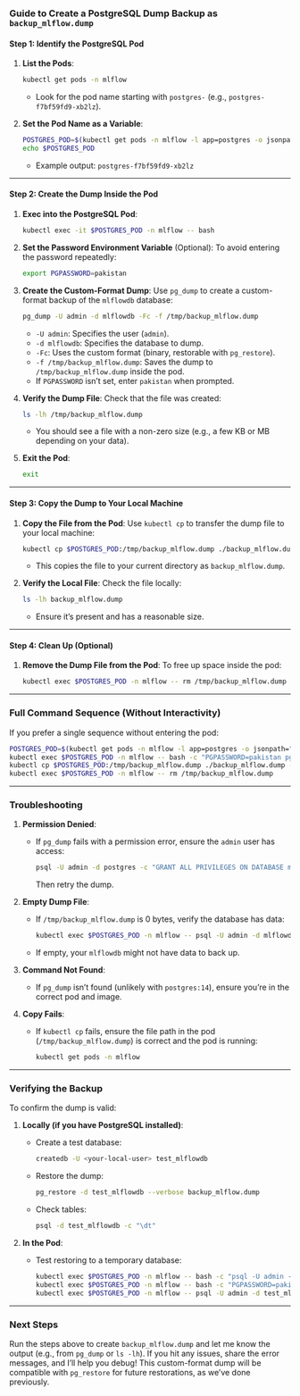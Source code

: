 ### Guide to Create a PostgreSQL Dump Backup as `backup_mlflow.dump`

#### Step 1: Identify the PostgreSQL Pod
1. **List the Pods**:
   ```bash
   kubectl get pods -n mlflow
   ```
   - Look for the pod name starting with `postgres-` (e.g., `postgres-f7bf59fd9-xb2lz`).

2. **Set the Pod Name as a Variable**:
   ```bash
   POSTGRES_POD=$(kubectl get pods -n mlflow -l app=postgres -o jsonpath="{.items[0].metadata.name}")
   echo $POSTGRES_POD
   ```
   - Example output: `postgres-f7bf59fd9-xb2lz`

---

#### Step 2: Create the Dump Inside the Pod
1. **Exec into the PostgreSQL Pod**:
   ```bash
   kubectl exec -it $POSTGRES_POD -n mlflow -- bash
   ```

2. **Set the Password Environment Variable** (Optional):
   To avoid entering the password repeatedly:
   ```bash
   export PGPASSWORD=pakistan
   ```

3. **Create the Custom-Format Dump**:
   Use `pg_dump` to create a custom-format backup of the `mlflowdb` database:
   ```bash
   pg_dump -U admin -d mlflowdb -Fc -f /tmp/backup_mlflow.dump
   ```
   - `-U admin`: Specifies the user (`admin`).
   - `-d mlflowdb`: Specifies the database to dump.
   - `-Fc`: Uses the custom format (binary, restorable with `pg_restore`).
   - `-f /tmp/backup_mlflow.dump`: Saves the dump to `/tmp/backup_mlflow.dump` inside the pod.
   - If `PGPASSWORD` isn’t set, enter `pakistan` when prompted.

4. **Verify the Dump File**:
   Check that the file was created:
   ```bash
   ls -lh /tmp/backup_mlflow.dump
   ```
   - You should see a file with a non-zero size (e.g., a few KB or MB depending on your data).

5. **Exit the Pod**:
   ```bash
   exit
   ```

---

#### Step 3: Copy the Dump to Your Local Machine
1. **Copy the File from the Pod**:
   Use `kubectl cp` to transfer the dump file to your local machine:
   ```bash
   kubectl cp $POSTGRES_POD:/tmp/backup_mlflow.dump ./backup_mlflow.dump -n mlflow
   ```
   - This copies the file to your current directory as `backup_mlflow.dump`.

2. **Verify the Local File**:
   Check the file locally:
   ```bash
   ls -lh backup_mlflow.dump
   ```
   - Ensure it’s present and has a reasonable size.

---

#### Step 4: Clean Up (Optional)
1. **Remove the Dump File from the Pod**:
   To free up space inside the pod:
   ```bash
   kubectl exec $POSTGRES_POD -n mlflow -- rm /tmp/backup_mlflow.dump
   ```

---

### Full Command Sequence (Without Interactivity)
If you prefer a single sequence without entering the pod:
```bash
POSTGRES_POD=$(kubectl get pods -n mlflow -l app=postgres -o jsonpath="{.items[0].metadata.name}")
kubectl exec $POSTGRES_POD -n mlflow -- bash -c "PGPASSWORD=pakistan pg_dump -U admin -d mlflowdb -Fc -f /tmp/backup_mlflow.dump"
kubectl cp $POSTGRES_POD:/tmp/backup_mlflow.dump ./backup_mlflow.dump -n mlflow
kubectl exec $POSTGRES_POD -n mlflow -- rm /tmp/backup_mlflow.dump
```

---

### Troubleshooting
1. **Permission Denied**:
   - If `pg_dump` fails with a permission error, ensure the `admin` user has access:
     ```bash
     psql -U admin -d postgres -c "GRANT ALL PRIVILEGES ON DATABASE mlflowdb TO admin;"
     ```
     Then retry the dump.

2. **Empty Dump File**:
   - If `/tmp/backup_mlflow.dump` is 0 bytes, verify the database has data:
     ```bash
     kubectl exec $POSTGRES_POD -n mlflow -- psql -U admin -d mlflowdb -c "SELECT count(*) FROM experiments;"
     ```
   - If empty, your `mlflowdb` might not have data to back up.

3. **Command Not Found**:
   - If `pg_dump` isn’t found (unlikely with `postgres:14`), ensure you’re in the correct pod and image.

4. **Copy Fails**:
   - If `kubectl cp` fails, ensure the file path in the pod (`/tmp/backup_mlflow.dump`) is correct and the pod is running:
     ```bash
     kubectl get pods -n mlflow
     ```

---

### Verifying the Backup
To confirm the dump is valid:
1. **Locally (if you have PostgreSQL installed)**:
   - Create a test database:
     ```bash
     createdb -U <your-local-user> test_mlflowdb
     ```
   - Restore the dump:
     ```bash
     pg_restore -d test_mlflowdb --verbose backup_mlflow.dump
     ```
   - Check tables:
     ```bash
     psql -d test_mlflowdb -c "\dt"
     ```

2. **In the Pod**:
   - Test restoring to a temporary database:
     ```bash
     kubectl exec $POSTGRES_POD -n mlflow -- bash -c "psql -U admin -d postgres -c 'CREATE DATABASE test_mlflowdb;'"
     kubectl exec $POSTGRES_POD -n mlflow -- bash -c "PGPASSWORD=pakistan pg_restore -U admin -d test_mlflowdb --verbose /tmp/backup_mlflow.dump"
     kubectl exec $POSTGRES_POD -n mlflow -- psql -U admin -d test_mlflowdb -c "\dt"
     ```

---

### Next Steps
Run the steps above to create `backup_mlflow.dump` and let me know the output (e.g., from `pg_dump` or `ls -lh`). If you hit any issues, share the error messages, and I’ll help you debug! This custom-format dump will be compatible with `pg_restore` for future restorations, as we’ve done previously.